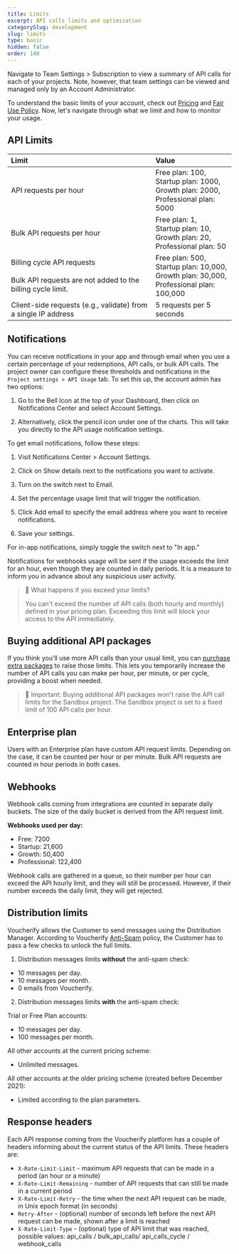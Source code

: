 ```yaml
---
title: Limits
excerpt: API calls limits and optimization
categorySlug: development
slug: limits
type: basic
hidden: false
order: 140
---
```


Navigate to Team Settings > Subscription to view a summary of API calls for each of your projects. Note, however, that team settings can be viewed and managed only by an Account Administrator. 

To understand the basic limits of your account, check out [Pricing](https://www.voucherify.io/pricing) and [Fair Use Policy](https://www.voucherify.io/legal/fair-use-policy). Now, let's navigate through what we limit and how to monitor your usage.

## API Limits

| **Limit** | **Value** |
|:---|:---|
| API requests per hour | Free plan: 100,<br>Startup plan: 1000,<br>Growth plan: 2000,<br>Professional plan: 5000 |
| Bulk API requests per hour | Free plan: 1,<br>Startup plan: 10,<br>Growth plan: 20,<br>Professional plan: 50 |
| Billing cycle API requests<br><br>Bulk API requests are not added to the billing cycle limit. | Free plan: 500,<br>Startup plan: 10,000,<br>Growth plan: 30,000,<br>Professional plan: 100,000 |
| Client-side requests (e.g., validate) from a single IP address | 5 requests per 5 seconds |

## Notifications

You can receive notifications in your app and through email when you use a certain percentage of your redemptions, API calls, or bulk API calls. The project owner can configure these thresholds and notifications in the `Project settings > API Usage` tab.
To set this up, the account admin has two options:

1. Go to the Bell Icon at the top of your Dashboard, then click on Notifications Center and select Account Settings.

2. Alternatively, click the pencil icon under one of the charts. This will take you directly to the API usage notification settings.

To get email notifications, follow these steps:

1. Visit Notifications Center > Account Settings.

2. Click on Show details next to the notifications you want to activate.

3. Turn on the switch next to Email.

4. Set the percentage usage limit that will trigger the notification.

5. Click Add email to specify the email address where you want to receive notifications.

6. Save your settings.

For in-app notifications, simply toggle the switch next to "In app."

Notifications for webhooks usage will be sent if the usage exceeds the limit for an hour, even though they are counted in daily periods. It is a measure to inform you in advance about any suspicious user activity.

> 📘 What happens if you exceed your limits?
>
> You can't exceed the number of API calls (both hourly and monthly) defined in your pricing plan. Exceeding this limit will block your access to the API immediately.

## Buying additional API packages

If you think you'll use more API calls than your usual limit, you can [purchase extra packages](https://support.voucherify.io/article/583-how-to-buy-extra-api-calls-packages) to raise those limits. This lets you temporarily increase the number of API calls you can make per hour, per minute, or per cycle, providing a boost when needed.

> 📘 Important: Buying additional API packages won't raise the API call limits for the Sandbox project. The Sandbox project is set to a fixed limit of 100 API calls per hour.

## Enterprise plan

Users with an Enterprise plan have custom API request limits. Depending on the case, it can be counted per hour or per minute. Bulk API requests are counted in hour periods in both cases.

## Webhooks

Webhook calls coming from integrations are counted in separate daily buckets.
The size of the daily bucket is derived from the API request limit. 

**Webhooks used per day:**
  * Free: 7200
  * Startup: 21,600
  * Growth: 50,400
  * Professional: 122,400

Webhook calls are gathered in a queue, so their number per hour can exceed the API hourly limit, and they will still be processed. However, if their number exceeds the daily limit, they will get rejected. 

## Distribution limits

Voucherify allows the Customer to send messages using the Distribution Manager. According to Voucherify [Anti-Spam](https://www.voucherify.io/legal/anti-spam-policy-v1-1) policy, the Customer has to pass a few checks to unlock the full limits.

1. Distribution messages limits **without** the anti-spam check:

* 10 messages per day.
* 10 messages per month.
* 0 emails from Voucherify.

2. Distribution messages limits **with** the anti-spam check:

Trial or Free Plan accounts:

* 10 messages per day.
* 100 messages per month.

All other accounts at the current pricing scheme: 

* Unlimited messages.

All other accounts at the older pricing scheme (created before December 2021):

* Limited according to the plan parameters.

## Response headers

Each API response coming from the Voucherify platform has a couple of headers informing about the current status of the API limits.
These headers are:
- `X-Rate-Limit-Limit` - maximum API requests that can be made in a period (an hour or a minute)
- `X-Rate-Limit-Remaining` - number of API requests that can still be made in a current period
- `X-Rate-Limit-Retry` - the time when the next API request can be made, in Unix epoch format (in seconds)
- `Retry-After` - (optional) number of seconds left before the next API request can be made, shown after a limit is reached
- `X-Rate-Limit-Type` - (optional) type of API limit that was reached, possible values: api_calls / bulk_api_calls/ api_calls_cycle / webhook_calls